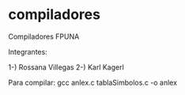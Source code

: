 compiladores
============

Compiladores FPUNA

Integrantes: 

1-) Rossana Villegas 
2-) Karl Kagerl


Para compilar: gcc anlex.c tablaSimbolos.c -o anlex

